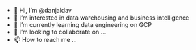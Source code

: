 - 👋 Hi, I’m @danjaldav
- 👀 I’m interested in data warehousing and business intelligence
- 🌱 I’m currently learning data engineering on GCP
- 💞️ I’m looking to collaborate on ...
- 📫 How to reach me ...

<!---
danjaldav/danjaldav is a ✨ special ✨ repository because its `README.md` (this file) appears on your GitHub profile.
You can click the Preview link to take a look at your changes.
--->
